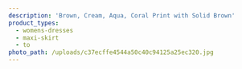 ```yaml
---
description: 'Brown, Cream, Aqua, Coral Print with Solid Brown'
product_types:
  - womens-dresses
  - maxi-skirt
  - to
photo_path: /uploads/c37ecffe4544a50c40c94125a25ec320.jpg
---
```

